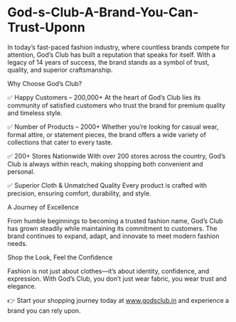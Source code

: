 # God-s-Club-A-Brand-You-Can-Trust-Uponn

In today’s fast-paced fashion industry, where countless brands compete for attention, God’s Club has built a reputation that speaks for itself. With a legacy of 14 years of success, the brand stands as a symbol of trust, quality, and superior craftsmanship.

Why Choose God’s Club?

✅ Happy Customers – 200,000+
At the heart of God’s Club lies its community of satisfied customers who trust the brand for premium quality and timeless style.

✅ Number of Products – 2000+
Whether you’re looking for casual wear, formal attire, or statement pieces, the brand offers a wide variety of collections that cater to every taste.

✅ 200+ Stores Nationwide
With over 200 stores across the country, God’s Club is always within reach, making shopping both convenient and personal.

✅ Superior Cloth & Unmatched Quality
Every product is crafted with precision, ensuring comfort, durability, and style.

A Journey of Excellence

From humble beginnings to becoming a trusted fashion name, God’s Club has grown steadily while maintaining its commitment to customers. The brand continues to expand, adapt, and innovate to meet modern fashion needs.

Shop the Look, Feel the Confidence

Fashion is not just about clothes—it’s about identity, confidence, and expression. With God’s Club, you don’t just wear fabric, you wear trust and elegance.

👉 Start your shopping journey today at www.godsclub.in
 and experience a brand you can rely upon.
